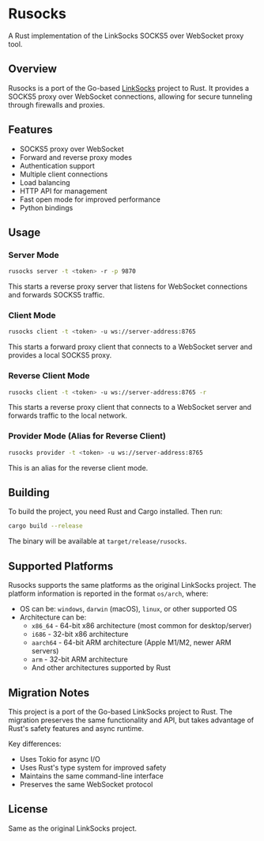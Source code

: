 # Rusocks

A Rust implementation of the LinkSocks SOCKS5 over WebSocket proxy tool.

## Overview

Rusocks is a port of the Go-based [LinkSocks](https://github.com/linksocks/linksocks) project to Rust. It provides a SOCKS5 proxy over WebSocket connections, allowing for secure tunneling through firewalls and proxies.

## Features

- SOCKS5 proxy over WebSocket
- Forward and reverse proxy modes
- Authentication support
- Multiple client connections
- Load balancing
- HTTP API for management
- Fast open mode for improved performance
- Python bindings

## Usage

### Server Mode

```bash
rusocks server -t <token> -r -p 9870
```

This starts a reverse proxy server that listens for WebSocket connections and forwards SOCKS5 traffic.

### Client Mode

```bash
rusocks client -t <token> -u ws://server-address:8765
```

This starts a forward proxy client that connects to a WebSocket server and provides a local SOCKS5 proxy.

### Reverse Client Mode

```bash
rusocks client -t <token> -u ws://server-address:8765 -r
```

This starts a reverse proxy client that connects to a WebSocket server and forwards traffic to the local network.

### Provider Mode (Alias for Reverse Client)

```bash
rusocks provider -t <token> -u ws://server-address:8765
```

This is an alias for the reverse client mode.

## Building

To build the project, you need Rust and Cargo installed. Then run:

```bash
cargo build --release
```

The binary will be available at `target/release/rusocks`.

## Supported Platforms

Rusocks supports the same platforms as the original LinkSocks project. The platform information is reported in the format `os/arch`, where:

- OS can be: `windows`, `darwin` (macOS), `linux`, or other supported OS
- Architecture can be:
  - `x86_64` - 64-bit x86 architecture (most common for desktop/server)
  - `i686` - 32-bit x86 architecture
  - `aarch64` - 64-bit ARM architecture (Apple M1/M2, newer ARM servers)
  - `arm` - 32-bit ARM architecture
  - And other architectures supported by Rust

## Migration Notes

This project is a port of the Go-based LinkSocks project to Rust. The migration preserves the same functionality and API, but takes advantage of Rust's safety features and async runtime.

Key differences:
- Uses Tokio for async I/O
- Uses Rust's type system for improved safety
- Maintains the same command-line interface
- Preserves the same WebSocket protocol

## License

Same as the original LinkSocks project.